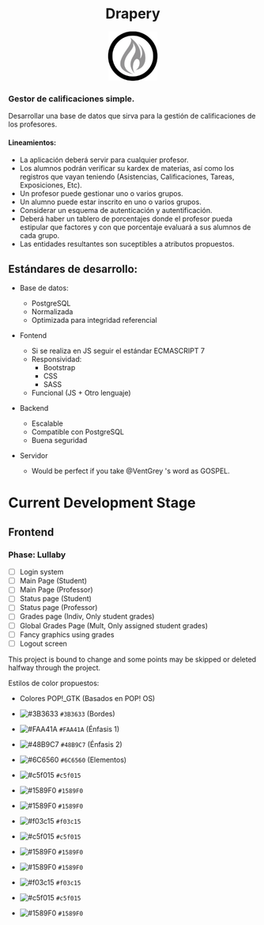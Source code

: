 <h1 align="center"> Drapery </h1>

<p align="center">
    <img height=100 width=100 src="img/drapery-logo.png" alt="The Drapery">
</p>

### Gestor de calificaciones simple.

Desarrollar una base de datos que sirva para la gestión de calificaciones de
los profesores.

#### Lineamientos:

* La aplicación deberá servir para cualquier profesor.
* Los alumnos podrán verificar su kardex de materias, así como los registros
que vayan teniendo (Asistencias, Calificaciones, Tareas, Exposiciones, Etc).
* Un profesor puede gestionar uno o varios grupos.
* Un alumno puede estar inscrito en uno o varios grupos.
* Considerar un esquema de autenticación y autentificación.
* Deberá haber un tablero de porcentajes donde el profesor pueda estipular que
factores y con que porcentaje evaluará a sus alumnos de cada grupo.
* Las entidades resultantes son suceptibles a atributos propuestos.

## Estándares de desarrollo:

* Base de datos:
    * PostgreSQL
    * Normalizada
    * Optimizada para integridad referencial

* Fontend
    * Si se realiza en JS seguir el estándar ECMASCRIPT 7
    * Responsividad:
        * Bootstrap
        * CSS
        * SASS
    * Funcional (JS + Otro lenguaje)

* Backend
    * Escalable
    * Compatible con PostgreSQL
    * Buena seguridad

* Servidor
    * Would be perfect if you take @VentGrey 's word as GOSPEL.

# Current Development Stage
## Frontend
### Phase: Lullaby
- [ ] Login system
- [ ] Main Page (Student)
- [ ] Main Page (Professor)
- [ ] Status page (Student)
- [ ] Status page (Professor)
- [ ] Grades page (Indiv, Only student grades)
- [ ] Global Grades Page (Mult, Only assigned student grades)
- [ ] Fancy graphics using grades
- [ ] Logout screen

This project is bound to change and some points may be skipped or deleted
halfway through the project.

Estilos de color propuestos:
* Colores POP!_GTK (Basados en POP! OS)

- ![#3B3633](https://placehold.it/15/3B3633/000000?text=+) `#3B3633` (Bordes)
- ![#FAA41A](https://placehold.it/15/FAA41A/000000?text=+) `#FAA41A` (Énfasis 1)
- ![#48B9C7](https://placehold.it/15/48B9C7/000000?text=+) `#48B9C7` (Énfasis 2)
- ![#6C6560](https://placehold.it/15/6C6560/000000?text=+) `#6C6560` (Elementos)

- ![#c5f015](https://placehold.it/15/c5f015/000000?text=+) `#c5f015`
- ![#1589F0](https://placehold.it/15/1589F0/000000?text=+) `#1589F0`
- ![#1589F0](https://placehold.it/15/1589F0/000000?text=+) `#1589F0`
- ![#f03c15](https://placehold.it/15/f03c15/000000?text=+) `#f03c15`
- ![#c5f015](https://placehold.it/15/c5f015/000000?text=+) `#c5f015`
- ![#1589F0](https://placehold.it/15/1589F0/000000?text=+) `#1589F0`
- ![#1589F0](https://placehold.it/15/1589F0/000000?text=+) `#1589F0`
- ![#f03c15](https://placehold.it/15/f03c15/000000?text=+) `#f03c15`
- ![#c5f015](https://placehold.it/15/c5f015/000000?text=+) `#c5f015`
- ![#1589F0](https://placehold.it/15/1589F0/000000?text=+) `#1589F0`
